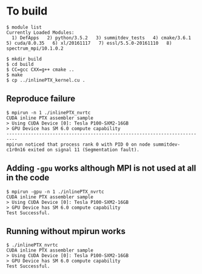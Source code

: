 # To build

```
$ module list
Currently Loaded Modules:
  1) DefApps   2) python/3.5.2   3) summitdev_tests   4) cmake/3.6.1   5) cuda/8.0.35   6) xl/20161117   7) essl/5.5.0-20161110   8) spectrum_mpi/10.1.0.2

$ mkdir build
$ cd build
$ CC=gcc CXX=g++ cmake ..
$ make
$ cp ../inlinePTX_kernel.cu . 
```

## Reproduce failure
```
$ mpirun -n 1 ./inlinePTX_nvrtc 
CUDA inline PTX assembler sample
> Using CUDA Device [0]: Tesla P100-SXM2-16GB
> GPU Device has SM 6.0 compute capability
--------------------------------------------------------------------------
mpirun noticed that process rank 0 with PID 0 on node summitdev-c1r0n16 exited on signal 11 (Segmentation fault).
```

## Adding ```-gpu``` works although MPI is not used at all in the code
```
$ mpirun -gpu -n 1 ./inlinePTX_nvrtc 
CUDA inline PTX assembler sample
> Using CUDA Device [0]: Tesla P100-SXM2-16GB
> GPU Device has SM 6.0 compute capability
Test Successful.
```

## Running without mpirun  works
```
$ ./inlinePTX_nvrtc 
CUDA inline PTX assembler sample
> Using CUDA Device [0]: Tesla P100-SXM2-16GB
> GPU Device has SM 6.0 compute capability
Test Successful.
```
